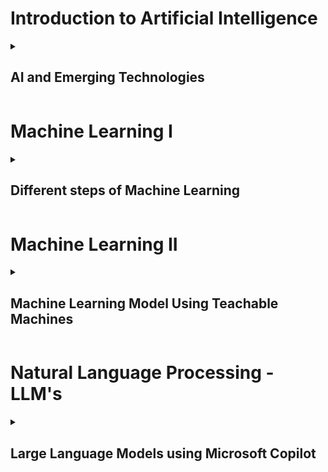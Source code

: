# Introduction to Artificial Intelligence

<details>
  
<summary><h2>  AI and Emerging Technologies  </h2></summary>

{% include_relative AIEmergingTech.md %}

</details>

# Machine Learning I

<details>
  
<summary><h2>  Different steps of Machine Learning </h2></summary>

{% include_relative MachinelearningI.md %}

</details>

# Machine Learning II

<details>
  
<summary><h2>  Machine Learning Model Using Teachable Machines</h2></summary>

{% include_relative MachineLearningII.md %}

</details>

# Natural Language Processing - LLM's

<details>
  
<summary><h2>  Large Language Models using Microsoft Copilot </h2></summary>

{% include_relative NaturalLanguageProcessing.md %}

</details>
